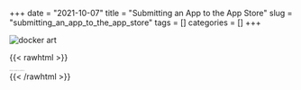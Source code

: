 +++ 
date = "2021-10-07"
title = "Submitting an App to the App Store"
slug = "submitting_an_app_to_the_app_store"
tags = []
categories = []
+++

![docker art](/images/genie_logo.png)

{{< rawhtml >}}

<p style="font-size:18%; color: #8f8f8f; margin: 0;">Photo credit to Genie.jl</p>
{{< /rawhtml >}}
